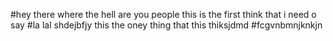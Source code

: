 #hey there where the hell are you people this is the first think that i  need o say 
#la lal shdejbfjy this the oney thing that this thiksjdmd
#fcgvnbmnjknkjn
